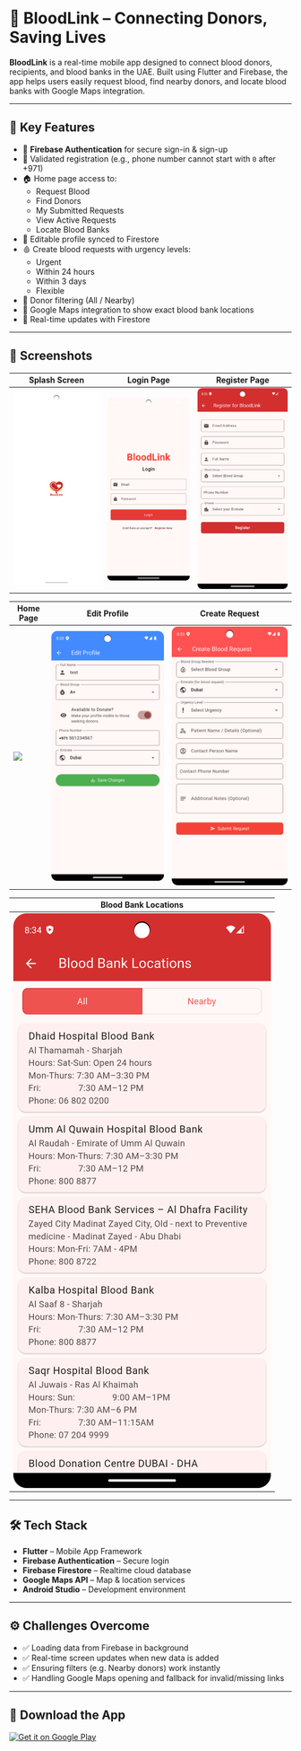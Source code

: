 # 📱 BloodLink – Connecting Donors, Saving Lives

**BloodLink** is a real-time mobile app designed to connect blood donors, recipients, and blood banks in the UAE. Built using Flutter and Firebase, the app helps users easily request blood, find nearby donors, and locate blood banks with Google Maps integration.

---

## 🚀 Key Features

- 🔐 **Firebase Authentication** for secure sign-in & sign-up  
- 📝 Validated registration (e.g., phone number cannot start with `0` after +971)  
- 🏠 Home page access to:
  - Request Blood
  - Find Donors
  - My Submitted Requests
  - View Active Requests
  - Locate Blood Banks
- 👤 Editable profile synced to Firestore  
- 🩸 Create blood requests with urgency levels:
  - Urgent
  - Within 24 hours
  - Within 3 days
  - Flexible
- 🧭 Donor filtering (All / Nearby)  
- 📍 Google Maps integration to show exact blood bank locations  
- 🔄 Real-time updates with Firestore

---

## 📸 Screenshots

| Splash Screen | Login Page | Register Page |
|---------------|------------|----------------|
| ![](screenshots/start_page.png) | ![](screenshots/login.png) | ![](screenshots/register.png) |

| Home Page | Edit Profile | Create Request |
|-----------|--------------|----------------|
| ![](screenshots/home_page.pn) | ![](screenshots/edit_profile.png) | ![](screenshots/create_request.png) |

| Blood Bank Locations |
|----------------------|
| ![](screenshots/blood_banks.png) |

---

## 🛠️ Tech Stack

- **Flutter** – Mobile App Framework  
- **Firebase Authentication** – Secure login  
- **Firebase Firestore** – Realtime cloud database  
- **Google Maps API** – Map & location services  
- **Android Studio** – Development environment

---

## ⚙️ Challenges Overcome

- ✅ Loading data from Firebase in background  
- ✅ Real-time screen updates when new data is added  
- ✅ Ensuring filters (e.g. Nearby donors) work instantly  
- ✅ Handling Google Maps opening and fallback for invalid/missing links

---

## 📲 Download the App

[![Get it on Google Play](https://play.google.com/intl/en_us/badges/static/images/badges/en_badge_web_generic.png)](https://play.google.com/store/apps/details?id=com.project.bloodlink)

